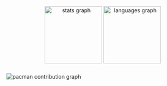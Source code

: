 <div align="center">
  <img src="https://github-readme-stats.vercel.app/api?username=MYhirak0&hide_title=false&hide_rank=false&show_icons=true&include_all_commits=true&count_private=true&disable_animations=false&theme=dracula&locale=en&hide_border=false&order=1" height="150" alt="stats graph"  />
  <img src="https://github-readme-stats.vercel.app/api/top-langs?username=MYhirak0&locale=en&hide_title=false&layout=compact&card_width=320&langs_count=5&theme=dracula&hide_border=false&order=2" height="150" alt="languages graph"  />
</div>

###

<picture>
  <source media="(prefers-color-scheme: dark)" srcset="https://raw.githubusercontent.com/MYhirak0/MYhirak0/output/pacman-contribution-graph-dark.svg">
  <source media="(prefers-color-scheme: light)" srcset="https://raw.githubusercontent.com/MYhirak0/MYhirak0/output/pacman-contribution-graph.svg">
  <img alt="pacman contribution graph" src="https://raw.githubusercontent.com/MYhirak0/MYhirak0/output/pacman-contribution-graph.svg">
</picture>

###
